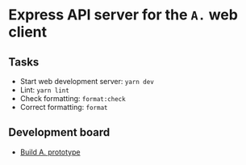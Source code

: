 # Express API server for the `A.` web client

## Tasks

- Start web development server: `yarn dev`
- Lint: `yarn lint`
- Check formatting: `format:check`
- Correct formatting: `format`

## Development board

- [Build A. prototype](https://github.com/curiositypaths/a-dot-server/projects/1)
